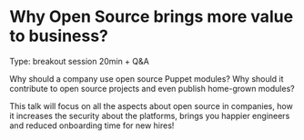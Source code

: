 # Why Open Source brings more value to business?

Type: breakout session 20min + Q&A

Why should a company use open source Puppet modules?
Why should it contribute to open source projects and even publish home-grown modules?

This talk will focus on all the aspects about open source in companies, how it increases the security about the platforms, brings you happier engineers and reduced onboarding time for new hires!
